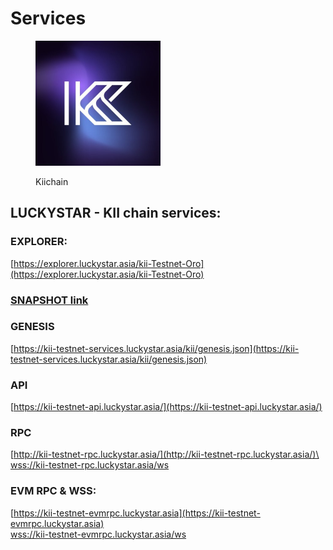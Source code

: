 # Services

<figure><img src="../../../.gitbook/assets/image (11).png" alt="" width="200"><figcaption><p>Kiichain</p></figcaption></figure>

## LUCKYSTAR - KII chain services:

### EXPLORER:&#x20;

[https://explorer.luckystar.asia/kii-Testnet-Oro](https://explorer.luckystar.asia/kii-Testnet-Oro)

### [SNAPSHOT link](snapshot.md)

### GENESIS&#x20;

[https://kii-testnet-services.luckystar.asia/kii/genesis.json](https://kii-testnet-services.luckystar.asia/kii/genesis.json)

### API

&#x20;[https://kii-testnet-api.luckystar.asia/](https://kii-testnet-api.luckystar.asia/)

### RPC

[http://kii-testnet-rpc.luckystar.asia/](http://kii-testnet-rpc.luckystar.asia/)\
[wss://kii-testnet-rpc.luckystar.asia/ws](wss://kii-testnet-rpc.luckystar.asia/ws)

### EVM RPC & WSS:

[https://kii-testnet-evmrpc.luckystar.asia](https://kii-testnet-evmrpc.luckystar.asia)
\
[
wss://kii-testnet-evmrpc.luckystar.asia/ws](wss://kii-testnet-evmrpc.luckystar.asia/ws)
